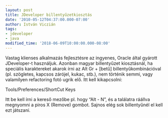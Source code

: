 ```yaml
---
layout: post
title: JDeveloper billentyűzetkiosztás
date: '2010-05-12T04:37:00.000-07:00'
author: István Viczián
tags:
- jdeveloper
- java
modified_time: '2018-06-09T10:00:00.000-08:00'
---
```


Vastag klienses alkalmazás fejlesztésre az ingyenes, Oracle által
gyárott JDeveloper-t használjuk. Azonban magyar billentyűzet
kiosztásnál, ha speciális karaktereket akarok írni az Alt Gr + \[betű\]
billentyűkombinációval (pl. szögletes, kapcsos zárójel, kukac, stb.),
nem történik semmi, vagy valamilyen refactoring fotó ugrik elő. Itt kell
kikapcsolni:

Tools/Preferences/ShortCut Keys

Itt be kell írni a kereső mezőbe pl. hogy “Alt - N”, és a találatra
ráállva megnyomni a piros X (Remove) gombot. Sajnos elég sok
billentyűnél el kell ezt játszani.
